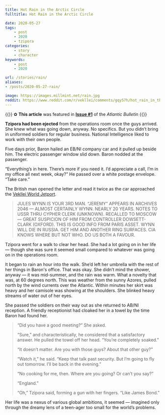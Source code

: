 ```yaml
---
title: Hot Rain in the Arctic Circle
fulltitle: Hot Rain in the Arctic Circle

date: 2020-05-27
tags:
    - post
    - 2020
    - tzipora
categories:
    - story
    - character
keywords:
    - post
    - 2020

url: /stories/rain/
aliases:
- /posts/2020-05-27-rain/

image: https://images.millmint.net/rain.jpg
reddit: https://www.reddit.com/r/vekllei/comments/gqy57h/hot_rain_in_the_arctic_circle/
---
```


{{<note story>}}
✿ **This article** was featured in [**Issue #1**](/news/bulletin/2020/1) of the *Atlantic Bulletin*
{{</note>}}

**Tzipora had been ejected** from the operations room once the guys arrived. She knew what was going down, anyway. No specifics. But you didn’t bring in uniformed soldiers for regular business. National Intelligence liked to work with their own people.

Five days prior, Baron hailed an EB/NI company car and it pulled up beside him. The electric passenger window slid down. Baron nodded at the passenger.

“Everything’s in here. There’s more if you need it. I’d appreciate a call, I’m in my office all next week, okay?” He passed over a white postage envelope. “Take care.”

The British man opened the letter and read it twice as the car approached the [Vekllei World Jetport](/factbook/landscape/boroughs/pharos/#vekllei-world-jetport).

>JULES WYNN IS YOUR 3RD MAN. “JEREMY” APPEARS IN ARCHIVES 2046 — ALMOST CERTAINLY WYNN. NEARLY 20 YEARS. NOTES TO USSR THRU CYPHER CLERK (UNKNOWN). RECALLED TO MOSCOW — GREAT SUSPICION OF HIM FROM CONTROLLER DOWSETT-CLARK (OXFORD). THIS IS GOOD INFO FROM PARIS ASSET. WYNN WILL DIE IN RUSSIA. GET HIM AND ANOTHER RING SURFACES. CIA KNOWS WHERE BUT NOT WHO. DO US BOTH A FAVOUR.

Tzipora went for a walk to clear her head. She had a lot going on in her life — though she was sure it seemed small compared to whatever was going on in the operations room.

It began to rain an hour into the walk. She’d left her umbrella with the rest of her things in Baron's office. That was okay. She didn’t mind the shower, anyway — it was mid-summer, and the rain was warm. What a novelty that was, at 60 degrees north. This was weather from the sunny Azores, pulled north by the wind currents over the Atlantic. Within minutes her skirt was heavy and her camisole was showing at the shoulders. She blinked heavy streams of water out of her eyes.

She passed the soldiers on their way out as she returned to AB/NI reception. A friendly receptionist had cloaked her in a towel by the time Baron had found her.

>“Did you have a good meeting?” She asked.
>
>“Sure,” and characteristically, he considered that a satisfactory answer. He pulled the towel off her head. “You’re completely soaked.”
>
>“It doesn’t matter. Are you with those guys? About that other guy?”
>
>“Watch it,” he said. “Keep that talk past security. But I’m going to fly out tomorrow. I’ll be back in the evening.”
>
>“No cooking for me, then. Where are you going? Or can’t you say?”
>
>“England.”
>
>“Oh,” Tzipora said, forming a gun with her fingers. “Like James Bond.”

Her life was a nexus of various global ambitions, it seemed — imagined only through the dreamy lens of a teen-ager too small for the world’s problems.
